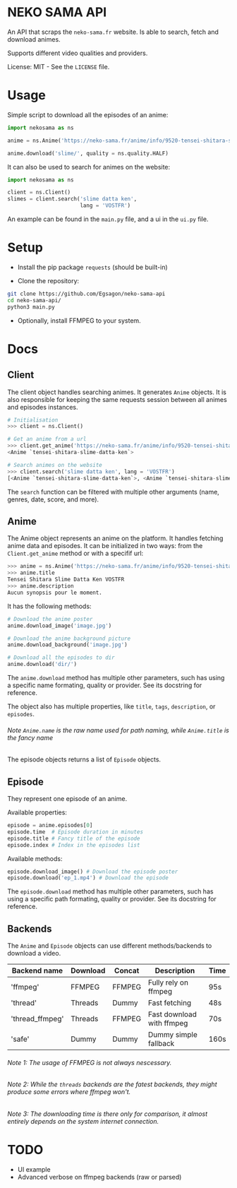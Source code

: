 # NEKO SAMA API

An API that scraps the `neko-sama.fr` website.
Is able to search, fetch and download animes.

Supports different video qualities and providers.

License: MIT - See the `LICENSE` file.

# Usage

Simple script to download all the episodes of an anime:
```python
import nekosama as ns

anime = ns.Anime('https://neko-sama.fr/anime/info/9520-tensei-shitara-slime-datta-ken_vostfr')

anime.download('slime/', quality = ns.quality.HALF)
```

It can also be used to search for animes on the website:
```python
import nekosama as ns

client = ns.Client()
slimes = client.search('slime datta ken',
                       lang = 'VOSTFR')
```

An example can be found in the `main.py` file,
and a ui in the `ui.py` file.

# Setup

- Install the pip package `requests` (should be built-in)


- Clone the repository:
```sh
git clone https://github.com/Egsagon/neko-sama-api
cd neko-sama-api/
python3 main.py
```

- Optionally, install FFMPEG to your system.

# Docs

## Client
The client object handles searching animes.
It generates `Anime` objects. It is also
responsible for keeping the same requests
session between all animes and episodes instances.

```python
# Initialisation
>>> client = ns.Client()

# Get an anime from a url
>>> client.get_anime('https://neko-sama.fr/anime/info/9520-tensei-shitara-slime-datta-ken_vostfr')
<Anime `tensei-shitara-slime-datta-ken`>

# Search animes on the website
>>> client.search('slime datta ken', lang = 'VOSTFR')
[<Anime `tensei-shitara-slime-datta-ken`>, <Anime `tensei-shitara-slime-datta-ken-2nd-season-part-2`>, <Anime `tensei-shitara-slime-datta-ken-2nd-season`>, <Anime `tensura-nikki-tensei-shitara-slime-datta-ken`>, <Anime `tensei-shitara-slime-datta-ken-kanwa-verudora-nikki`>]
```

The `search` function can be filtered with multiple other arguments (name, genres, date, score, and more).

## Anime
The Anime object represents an anime on the platform.
It handles fetching anime data and episodes. It can be initialized in two ways:
from the `Client.get_anime` method or with a specifif url:

```python
>>> anime = ns.Anime('https://neko-sama.fr/anime/info/9520-tensei-shitara-slime-datta-ken_vostfr')
>>> anime.title
Tensei Shitara Slime Datta Ken VOSTFR
>>> anime.description
Aucun synopsis pour le moment.
```

It has the following methods:
```python
# Download the anime poster
anime.download_image('image.jpg')

# Download the anime background picture
anime.download_background('image.jpg')

# Download all the episodes to dir
anime.download('dir/')
```

The `anime.download` method has multiple other parameters,
such has using a specific name formating, quality or provider. See its docstring for reference.

The object also has multiple properties, like `title`, `tags`, `description`, or `episodes`.

###### Note `Anime.name` is the raw name used for path naming, while `Anime.title` is the fancy name

The episode objects returns a list of `Episode` objects.

## Episode
They represent one episode of an anime.

Available properties:
```python
episode = anime.episodes[0]
episode.time  # Episode duration in minutes
episode.title # Fancy title of the episode
episode.index # Index in the episodes list
```

Available methods:
```python
episode.download_image() # Download the episode poster
episode.download('ep_1.mp4') # Download the episode
```

The `episode.download` method has multiple other parameters,
such has using a specific path formating, quality or provider. See its docstring for reference.

## Backends

The `Anime` and `Episode` objects can use different methods/backends to download a video.

| Backend name    | Download | Concat | Description               | Time |
| --------------- | -------- | ------ | ------------------------- | ---- |
| 'ffmpeg'        | FFMPEG   | FFMPEG | Fully rely on ffmpeg      | 95s  |
| 'thread'        | Threads  | Dummy  | Fast fetching             | 48s  |
| 'thread_ffmpeg' | Threads  | FFMPEG | Fast download with ffmpeg | 70s  |
| 'safe'          | Dummy    | Dummy  | Dummy simple fallback     | 160s |

###### Note 1: The usage of FFMPEG is not always nescessary.
###### Note 2: While the `threads` backends are the fatest backends, they might produce some errors where ffmpeg won't.
###### Note 3: The downloading time is there only for comparison, it almost entirely depends on the system internet connection.

# TODO

- UI example
- Advanced verbose on ffmpeg backends (raw or parsed)
